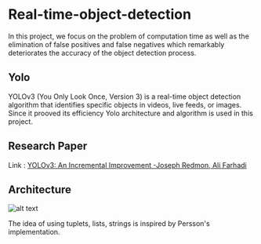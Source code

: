# Real-time-object-detection

In this project, we focus on the problem of computation time as well as the elimination of false positives and false negatives which remarkably deteriorates the accuracy of the object detection process.

## Yolo

YOLOv3 (You Only Look Once, Version 3) is a real-time object detection algorithm that identifies specific objects in videos, live feeds, or images. Since it prooved its efficiency Yolo architecture and algorithm is used in this project.

## Research Paper
Link : [YOLOv3: An Incremental Improvement -Joseph Redmon, Ali Farhadi](https://www.google.com "Yolov3")



## Architecture
![alt text](https://miro.medium.com/max/3802/1*d4Eg17IVJ0L41e7CTWLLSg.png "Yolov3")

The idea of using tuplets, lists, strings is inspired by Persson's implementation.
